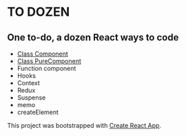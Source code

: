 # TO DOZEN

## One to-do, a dozen React ways to code

- [Class Component](src/class-component)
- [Class PureComponent](src/pure-component)
- Function component
- Hooks
- Context
- Redux
- Suspense
- memo
- createElement

This project was bootstrapped with [Create React App](https://github.com/facebook/create-react-app).
